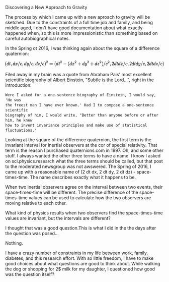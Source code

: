 Discovering a New Approach to Gravity

The process by which I came up with a new aproach to gravity will be sketched.
Due to the constraints of a full time job and family, and being middle aged, I
don't have good documentation about what exactly happened when, so this is more
impressionistic than something based on careful autobiographical notes.

In the Spring ot 2016, I was thinking again about the square of a difference
quaternion:

![](interval_squared.png)

Filed away in my brain was a quote from Abraham Pais' most excellent scientific
biography of Albert Einstein, "Subtle is the Lord...", right in the
introduction:

    Were I asked for a one-sentence biography of Einstein, I would say, 'He was
    the freest man I have ever known.' Had I to compose a one-sentence scientific
    biography of him, I would write, "Better than anyone before or after him, he knew
    how to invent invariance principles and make use of statistical fluctuations.'

Looking at the square of the difference quaternion, the first term is the
invariant interval for inertial observers at the cor of special relativity.
That term is the reason I purchased quaternions.com in 1997. Oh, and some other
stuff. I always wanted the other three terms to have a name. I know I asked on
sci.physics.research what the three terms should be called, but that post to
the moderated newsgroup was not awswered. The Spring of 2016, I came up with a
reasonable name of (2 dt dx, 2 dt dy, 2 dt dz) - space-times-time. The name
describes exactly what it happens to be.

When two inertial observers agree on the interval between two events, their
space-times-time will be different. The precise difference of the
space-times-time values can be used to calculate how the two observers are
moving relative to each other.

What kind of physics results when two observers find the space-times-time
values are invariant, but the intervals are different?

I thought that was a good question.This is what I did in the the days after the
question was posed...

Nothing.

I have a crazy number of constraints in my life between work, family, diabetes,
and this research effort. With so little freedom, I have to make good choices
about what questions are good to think about. While walking the dog or shopping
for 2$ milk for my daughter, I questioned how good was the question itself?
